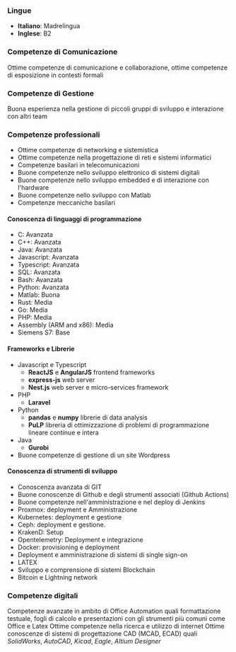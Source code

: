 
### Lingue

 - **Italiano**: Madrelingua
 - **Inglese**: B2

### Competenze di Comunicazione

Ottime competenze di comunicazione e collaborazione, ottime competenze di esposizione in contesti formali

### Competenze di Gestione

Buona esperienza nella gestione di piccoli gruppi di sviluppo e interazione con altri team

### Competenze professionali

 - Ottime competenze di networking e sistemistica
 - Ottime competenze nella progettazione di reti e sistemi informatici
 - Competenze basilari in telecomunicazioni
 - Buone competenze nello sviluppo elettronico di sistemi digitali
 - Buone competenze nello sviluppo embedded e di interazione con l'hardware
 - Buone competenze nello sviluppo con Matlab
 - Competenze meccaniche basilari

#### Conoscenza di linguaggi di programmazione

 - C: Avanzata
 - C++: Avanzata
 - Java: Avanzata
 - Javascript: Avanzata
 - Typescript: Avanzata
 - SQL: Avanzata
 - Bash: Avanzata
 - Python: Avanzata
 - Matlab: Buona
 - Rust: Media
 - Go: Media
 - PHP: Media
 - Assembly (ARM and x86): Media
 - Siemens S7: Base

#### Frameworks e Librerie

 - Javascript e Typescript
    - **ReactJS** e **AngularJS** frontend frameworks
    - **express-js** web server
    - **Nest.js** web server e micro-services framework
 - PHP
    - **Laravel**
 - Python
    - **pandas** e **numpy** librerie di data analysis
    - **PuLP** libreria di ottimizzazione di problemi di programmazione lineare continue e intera
 - Java
    - **Gurobi**  
 - Buone competenze di gestione di un site Wordpress

#### Conoscenza di strumenti di sviluppo

 - Conoscenza avanzata di GIT
 - Buone conoscenze di Github e degli strumenti associati (Github Actions)
 - Buone competenze nell'amministrazione e nel deploy di Jenkins
 - Proxmox: deployment e Amministrazione
 - Kubernetes: deployment e gestione
 - Ceph: deployment e gestione.
 - KrakenD: Setup
 - Opentelemetry: Deployment e integrazione
 - Docker: provisioning e deployment
 - Deployment e amministrazione di sistemi di single sign-on
 - LATEX
 - Sviluppo e comprensione di sistemi Blockchain
 - Bitcoin e Lightning network

### Competenze digitali

Competenze avanzate in ambito di Office Automation quali formattazione testuale, fogli di calcolo e presentazioni con gli strumenti più comuni come Office e Latex
Ottime competenze nella ricerca e utilizzo di internet
Ottime conoscenze di sistemi di progettazione CAD (MCAD, ECAD) quali *SolidWorks*, *AutoCAD*, *Kicad*, *Eagle*, *Altium Designer*